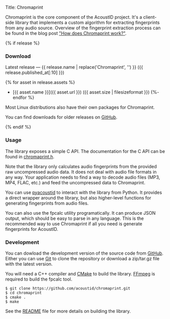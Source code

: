 Title: Chromaprint

Chromaprint is the core component of the AcoustID project. It's a client-side
library that implements a custom algorithm for extracting fingerprints from
any audio source. Overview of the fingerprint extraction process can be
found in the blog post ["How does Chromaprint work?"][blog2].

{% if release %}

### Download

Latest release &mdash; {{ release.name | replace('Chromaprint', '') }} ({{ release.published_at[:10] }})

{% for asset in release.assets %}
* [{{ asset.name }}]({{ asset.url }}) ({{ asset.size | filesizeformat }})
{%- endfor %}

Most Linux distributions also have their own packages for Chromaprint.

You can find downloads for older releases on [GitHub](https://github.com/acoustid/chromaprint/releases).

{% endif %}

### Usage

The library exposes a simple C API. The documentation for the C API can be found in [chromaprint.h](https://github.com/acoustid/chromaprint/blob/master/src/chromaprint.h).

Note that the library only calculates audio fingerprints from the provided
raw uncompressed audio data. It does not deal with audio file formats in
any way. Your application needs to find a way to decode audio files
(MP3, MP4, FLAC, etc.) and feed the uncompressed data to Chromaprint.

You can use [pyacoustid](https://pypi.python.org/pypi/pyacoustid) to interact with the library from Python.
It provides a direct wrapper around the library, but also higher-level functions for generating fingerprints from audio files.

You can also use the fpcalc utility programatically. It can produce JSON output, which should be easy to parse in any language.
This is the recommended way to use Chromaprint if all you need is generate fingerprints for AcoustID.

### Development

You can dowload the development version of the source code from [GitHub](https://github.com/acoustid/chromaprint).
Either you can use [Git][git] to clone the repository or download a
zip/tar.gz file with the latest version.

You will need a C++ compiler and [CMake](https://cmake.org/) to build the library. [FFmpeg](https://ffmpeg.org/) is required to build the fpcalc tool.

    $ git clone https://github.com/acoustid/chromaprint.git
	$ cd chromaprint
	$ cmake .
	$ make

See the [README](https://github.com/acoustid/chromaprint/blob/master/README.md) file for more details on building the library.

[blog1]: http://oxygene.sk/lukas/2010/07/introducing-chromaprint/
[blog2]: http://oxygene.sk/lukas/2011/01/how-does-chromaprint-work/
[git]: http://git-scm.com/
